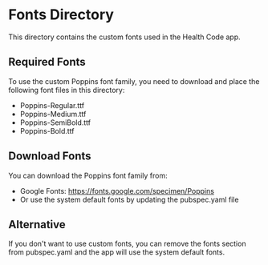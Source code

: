 # Fonts Directory

This directory contains the custom fonts used in the Health Code app.

## Required Fonts

To use the custom Poppins font family, you need to download and place the following font files in this directory:

- Poppins-Regular.ttf
- Poppins-Medium.ttf
- Poppins-SemiBold.ttf
- Poppins-Bold.ttf

## Download Fonts

You can download the Poppins font family from:
- Google Fonts: https://fonts.google.com/specimen/Poppins
- Or use the system default fonts by updating the pubspec.yaml file

## Alternative

If you don't want to use custom fonts, you can remove the fonts section from pubspec.yaml and the app will use the system default fonts.
